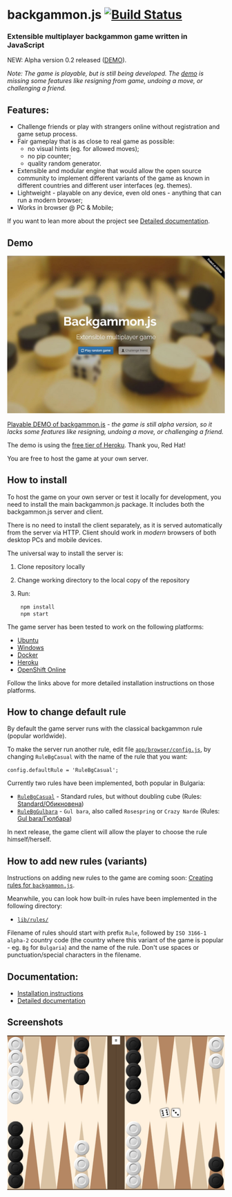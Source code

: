 # backgammon.js [![Build Status](https://travis-ci.org/quasoft/backgammonjs.svg?branch=master)](https://travis-ci.org/quasoft/backgammonjs)

### Extensible multiplayer backgammon game written in JavaScript

NEW: Alpha version 0.2 released ([DEMO](https://backgammonjs.herokuapp.com/)).

*Note: The game is playable, but is still being developed. The [demo](https://backgammonjs.herokuapp.com/) is missing some features like resigning from game, undoing a move, or challenging a friend.*

## Features:

- Challenge friends or play with strangers online without registration and game setup process.
- Fair gameplay that is as close to real game as possible:
    - no visual hints (eg. for allowed moves);
    - no pip counter;
    - quality random generator.
- Extensible and modular engine that would allow the open source community to implement different variants of the game as known in different countries and different user interfaces (eg. themes).
- Lightweight - playable on any device, even old ones - anything that can run a modern browser;
- Works in browser @ PC & Mobile;

If you want to lean more about the project see [Detailed documentation](docs/README.md).

## Demo
[![Landing page](docs/images/progress-landing-page.jpg)](https://backgammonjs.herokuapp.com/)

[Playable DEMO of backgammon.js](https://backgammonjs.herokuapp.com/) - *the game is still alpha version, so it lacks some features like resigning, undoing a move, or challenging a friend.*

The demo is using the [free tier of Heroku](https://www.heroku.com/).
Thank you, Red Hat!

You are free to host the game at your own server.

## How to install

To host the game on your own server or test it locally for development, you need to install the main backgammon.js package.
It includes both the backgammon.js server and client.

There is no need to install the client separately, as it is served automatically from the server via HTTP.
Client should work in *modern* browsers of both desktop PCs and mobile devices.

The universal way to install the server is:

1. Clone repository locally
2. Change working directory to the local copy of the repository
3. Run:

        npm install
        npm start

The game server has been tested to work on the following platforms:

- [Ubuntu](docs/INSTALL.md#ubuntu)
- [Windows](docs/INSTALL.md#windows)
- [Docker](docs/INSTALL.md#docker)
- [Heroku](docs/INSTALL.md#heroku)
- [OpenShift Online](docs/INSTALL.md#openshift-online)

Follow the links above for more detailed installation instructions on those platforms.

## How to change default rule

By default the game server runs with the classical backgammon rule (popular worldwide).

To make the server run another rule, edit file [`app/browser/config.js`](app/browser/js/config.js), by changing `RuleBgCasual` with the name of the rule that you want:

    config.defaultRule = 'RuleBgCasual';

Currently two rules have been implemented, both popular in Bulgaria:
 
- [`RuleBgCasual`](lib/rules/RuleBgCasual.js) - Standard rules, but without doubling cube (Rules: [Standard/Обикновена](https://en.wikipedia.org/wiki/Backgammon#Rules))
- [`RuleBgGulbara`](lib/rules/RuleBgGulbara.js) - `Gul bara`, also called `Rosespring` or `Crazy Narde` (Rules: [Gul bara/Гюлбара](https://en.wikipedia.org/wiki/Gul_bara))

In next release, the game client will allow the player to choose the rule himself/herself.

## How to add new rules (variants)

Instructions on adding new rules to the game are coming soon: [Creating rules for `backgammon.js`](docs/rules.md).

Meanwhile, you can look how built-in rules have been implemented in the following directory:

- [`lib/rules/`](lib/rules/)

Filename of rules should start with prefix `Rule`, followed by `ISO 3166-1 alpha-2` country code (the country where this variant of the game is popular  - eg. `Bg` for `Bulgaria`) and the name of the rule. Don't use spaces or punctuation/special characters in the filename.

## Documentation:

- [Installation instructions](docs/INSTALL.md)
- [Detailed documentation](docs/README.md)

## Screenshots
![Prototype](docs/images/progress-gameplay.jpg)